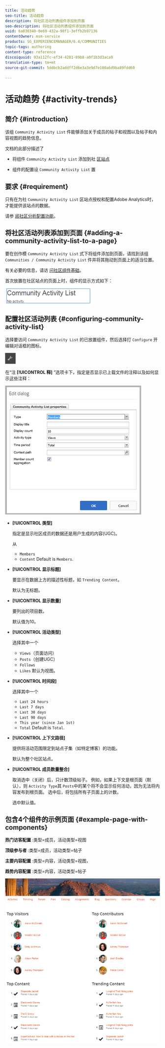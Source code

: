 ```yaml
---
title: 活动趋势
seo-title: 活动趋势
description: 将社区活动列表组件添加到页面
seo-description: 将社区活动列表组件添加到页面
uuid: 6a030340-0e69-432a-98f1-3effb2b97136
contentOwner: msm-service
products: SG_EXPERIENCEMANAGER/6.4/COMMUNITIES
topic-tags: authoring
content-type: reference
discoiquuid: 93a112fc-ef34-4281-89b8-a0f1b3d3aca9
translation-type: tm+mt
source-git-commit: 5ddbcb2addff2d6e3a3e9d7e100a6d9ba89fdd60

---
```



# 活动趋势 {#activity-trends}

## 简介 {#introduction}

该组 `Community Activity List` 件能够添加关于成员的帖子和视图以及帖子和内容视图的趋势信息。

文档的此部分描述了

* 将组件 `Community Activity List` 添加到社 [区站点](overview.md#community-sites)

* 组件的配置设 `Community Activity List` 置

## 要求 {#requirement}

只有在为社 `Community Activity List` 区站点授权和配置Adobe Analytics时，才能提供该站点的数据。

请参 [阅社区分析配置功能](analytics.md)。

## 将社区活动列表添加到页面 {#adding-a-community-activity-list-to-a-page}

要在创作模 `Community Activity List` 式下将组件添加到页面，请找到该组 `Communities / Community Activity List` 件并将其拖动到页面上的适当位置。

有关必要的信息，请访 [问社区组件基础](basics.md)。

首次放置在社区站点的页面上时，组件的显示方式如下：

![chlimage_1-227](assets/chlimage_1-227.png)

## 配置社区活动列表 {#configuring-community-activity-list}

选择要访问 `Community Activity List` 的已放置组件，然后选择打 `Configure` 开编辑对话框的图标。

![chlimage_1-228](assets/chlimage_1-228.png)

在“注 **[!UICONTROL 释]** ”选项卡下，指定是否显示已上载文件的注释以及如何显示这些注释：

![chlimage_1-229](assets/chlimage_1-229.png)

* **[!UICONTROL 类型]**

   指定是显示社区成员的数据还是用户生成的内容(UGC)。

   从
   * `Members`
   * `Content`
   Default is `Members`.

* **[!UICONTROL 显示标题]**

   要显示在数据上方的描述性标题，如 `Trending Content`。

   默认为无标题。

* **[!UICONTROL 显示数量]**

   要列出的项目数。

   默认值为10。

* **[!UICONTROL 活动类型]**

   选择其中一个
   * `Views`（页面访问）
   * `Posts`（创建UGC）
   * `Follows`
   * `Likes`
   默认为视图。

* **[!UICONTROL 时间段]**

   选择其中一个
   * `Last 24 hours`
   * `Last 7 days`
   * `Last 30 days`
   * `Last 90 days`
   * `This year (since Jan 1st)`
   * `Total`
   Default is `Total`.

* **[!UICONTROL 上下文路径]**

   提供将活动范围限定到站点子集（如特定博客）的功能。

   默认为整个社区站点。

* **[!UICONTROL 成员数量整合]**

   取消选中（关闭）后，只计数顶级帖子。 例如，如果上下文是根页面（默认），则 `Activity Type`其 `Posts`中的某个将不会显示任何活动，因为无法将内容发布到根页面。 选中后，将包括所有子页面上的计数。

   选中默认值。

## 包含4个组件的示例页面 {#example-page-with-components}

**热门访客配置** :类型=成员，活动类型=视图

**顶级参与者** :类型=成员，活动类型=帖子

**主要内容配置** :类型=内容，活动类型=视图，

**趋势内容配置** :类型=内容，活动类型=帖子

![chlimage_1-230](assets/chlimage_1-230.png)

